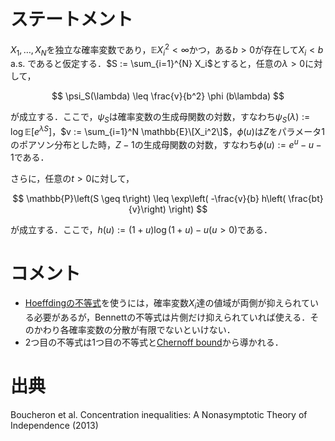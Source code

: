 # ステートメント

$X_1, \ldots, X_N$を独立な確率変数であり，$\mathbb{E}X_i^2 < \infty$かつ，ある$b > 0$が存在して$X_i < b$ a.s. であると仮定する．$S := \sum_{i=1}^{N} X_i$とすると，任意の$\lambda > 0$に対して，

$$
\psi_S(\lambda) \leq \frac{v}{b^2} \phi (b\lambda) 
$$

が成立する．ここで，$\psi_S$は確率変数の生成母関数の対数，すなわち$\psi_S(\lambda) := \mathrm{\log} \mathbb{E}\left[ e^{\lambda S} \right]$，$v := \sum_{i=1}^N \mathbb{E}\[X_i^2\]$，$\phi(u)$は$Z$をパラメータ$1$のポアソン分布とした時，$Z-1$の生成母関数の対数，すなわち$\phi(u) := e^u-u-1$である．

さらに，任意の$t>0$に対して，

$$
\mathbb{P}\left(S \geq t\right) \leq \exp\left( -\frac{v}{b} h\left( \frac{bt}{v}\right) \right)
$$

が成立する．ここで，$h(u) := (1+u)\log (1+u) - u (u>0)$である．

# コメント

* [Hoeffdingの不等式](hoeffding_inequality.md)を使うには，確率変数$X_i$達の値域が両側が抑えられている必要があるが，Bennettの不等式は片側だけ抑えられていれば使える．そのかわり各確率変数の分散が有限でないといけない．
* 2つ目の不等式は1つ目の不等式と[Chernoff bound](chernoff_bound.md)から導かれる．

# 出典
Boucheron et al. Concentration inequalities: A Nonasymptotic Theory of Independence (2013)
